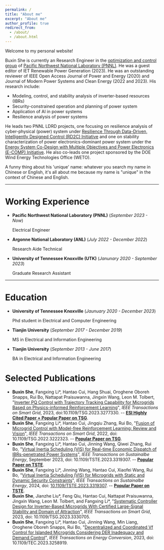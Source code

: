 ```yaml
---
permalink: /
title: "About me"
excerpt: "About me"
author_profile: true
redirect_from: 
  - /about/
  - /about.html
---
```


Welcome to my personal website!

Buxin She is currently an Research Engineer in the [optimization and control group](https://www.pnnl.gov/electricity-infrastructure-buildings-division-groups) of [Pacific Northwest National Laboratory (PNNL)](https://www.pnnl.gov/). He was a guest editor of IET Renewable Power Generation (2023). He was an outstanding reviewer of IEEE Open Access Journal of Power and Energy (2020) and Journal of Modern Power Systems and Clean Energy (2022 and 2023). His research include:

* Modeling, control, and stability analysis of inverter-based resources (IBRs)
* Security-constrained operation and planning of power system
* Application of AI in power systems
* Resilience analysis of power systems

He leads two PNNL LDRD projects, one focusing on resilience analysis of cyber-physical (power) system under [Resilience Through Data-Driven, Intelligently Designed Control (RD2C) Initiative](https://www.pnnl.gov/projects/rd2c-initiative) and one on stability characterization of power electronics-dominant power system under the [Energy System Co-Design with Multiple Objectives and Power Electronics (E-COMP) Initiative](https://www.pnnl.gov/projects/e-comp). He also co-leads one project sponsored by the DOE Wind Energy Technologies Office (WETO).

A funny thing about his 'unique' name: whatever you search my name in Chinese or English, it's all about me because my name is "unique" in the context of Chinese and English.

---

# Working Experience

* **Pacific Northwest National Laboratory (PNNL)** (*September 2023 - Now*)

  Electrical Engineer
* **Argonne National Laboratory (ANL)** (*July 2022 - December 2022*)

  Research Aide Technical
* **University of Tennessee Knoxville (UTK)** (*Janunary 2020 - September 2023*)

  Graduate Research Assistant

---

# Education

* **University of Tennessee Knoxville** (*Jaunuary 2020 - December 2023*)

  Phd student in Electrical and Computer Engineering
* **Tianjin University** (*September 2017 - December 2019*)

  MS in Electrical and Information Engineering
* **Tianjin University** (*September 2013 - June 2017*)

  BA in Electrical and Information Engineering

# Selected Publications

* **Buxin She**, Fangxing Li\*, Hantao Cui, Hang Shuai, Oroghene Oboreh Snapps, Rui Bo, Nattapat Praisuwanna, Jingxin Wang,  Leon M. Tolbert, "[Inverter PQ Control with Trajectory Tracking Capability for Microgrids Based on Physics-informed Reinforcement Learning](https://ieeexplore.ieee.org/abstract/document/10128154)", *IEEE Transactions on Smart Grid*, 2023, doi:10.1109/TSG.2023.3277330. -- **<u>ESI Highly Cited Paper + Popular Paper on TSG</u>**.
* **Buxin She**, Fangxing Li\*, Hantao Cui, Jingqiu Zhang, Rui Bo, "[Fusion of Microgrid Control with Model-free Reinforcement Learning: Review and Vision](https://ieeexplore.ieee.org/abstract/document/9951405)", *IEEE Transactions on Smart Grid*, 2022, doi: 10.1109/TSG.2022.3222323. -- **<u>Popular Paper on TSG</u>**.
* **Buxin She**, Fangxing Li\*, Hantao Cui, Jinning Wang, Qiwei Zhang, Rui Bo, "[Virtual Inertia Scheduling (VIS) for Real-time Economic Dispatch of IBRs-penetrated Power Systems](https://ieeexplore.ieee.org/abstract/document/10264213)", *IEEE Transactions on Sustainalbe Energy*, September 2023, doi: 10.1109/TSTE.2023.3319307. -- **<u>Popular Paper on TSTE</u>**.
* **Buxin She**, Fangxing Li\*, Jinning Wang, Hantao Cui, Xiaofei Wang, Rui Bo, "[Virtual Inertia Scheduling (VIS) for Microgrids with Static and Dynamic Security Constraints](https://ieeexplore.ieee.org/abstract/document/10729702)", *IEEE Transactions on Sustainalbe Energy*, 2024, doi: [10.1109/TSTE.2023.3319307](https://doi.org/10.1109/TSTE.2024.3481239). -- **<u>Popular Paper on TSTE</u>**.
* **Buxin She**, Jianzhe Liu\*, Feng Qiu, Hantao Cui, Nattapat Praisuwanna, Jingxin Wang, Leon M. Tolbert, and Fangxing Li\*, "[Systematic Controller Design for Inverter-Based Microgrids With Certified Large-Signal Stability and Domain of Attraction](https://ieeexplore.ieee.org/abstract/document/10310265)", *IEEE Transactions on Smart Grid*, 2023, doi: 10.1109/TSG.2023.3330705.
* **Buxin She**, Fangxing Li\*, Hantao Cui, Jinning Wang, Min Liang, Oroghene Oboreh Snapps, Rui Bo,  "[Decentralized and Coordinated Vf Control for Islanded Microgrids Considering DER Inadequacy and Demand Control](https://arxiv.org/abs/2206.11407)", *IEEE Transactions on Energy Conversion*, 2023, doi: 10.1109/TEC.2023.3258919.